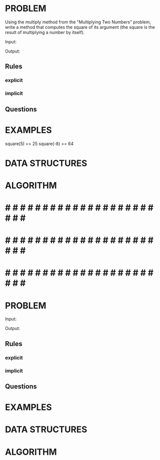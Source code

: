 # PROBLEM
Using the multiply method from the "Multiplying Two Numbers" problem, write a method that computes the square of its argument (the square is the result of multiplying a number by itself).

  Input: 

  Output:

  ## Rules
  ### explicit
  
  ### implicit


  ## Questions


# EXAMPLES
square(5) == 25
square(-8) == 64

# DATA STRUCTURES


# ALGORITHM



# # # # # # # # # # # # # # # # # # # # # # # # #
# # # # # # # # # # # # # # # # # # # # # # # # #
# # # # # # # # # # # # # # # # # # # # # # # # #

# PROBLEM


  Input: 

  Output:

  ## Rules
  ### explicit
  
  ### implicit


  ## Questions


# EXAMPLES


# DATA STRUCTURES


# ALGORITHM
